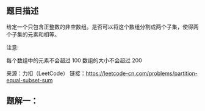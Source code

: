 ## 题目描述

给定一个只包含正整数的非空数组。是否可以将这个数组分割成两个子集，使得两个子集的元素和相等。

注意:

每个数组中的元素不会超过 100
数组的大小不会超过 200

来源：力扣（LeetCode）
链接：https://leetcode-cn.com/problems/partition-equal-subset-sum

## 题解一：

```javascript

```




